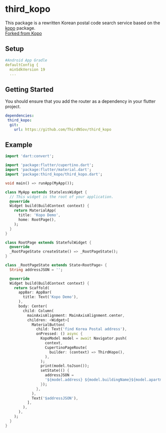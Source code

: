 # third_kopo
 
This package is a rewritten Korean postal code search service based on the [kopo](https://pub.dev/packages/kopo) package.  
[Forked from Kopo](https://github.com/ehowlsla/kopo)


## Setup
```yaml
#Android App Gradle
defaultConfig {
  minSdkVersion 19
  ...
```

## Getting Started

You should ensure that you add the router as a dependency in your flutter project.
```yaml
dependencies:
 third_kopo: 
  git:
    url: https://github.com/ThirdNSov/third_kopo
```

## Example

```dart
import 'dart:convert';

import 'package:flutter/cupertino.dart';
import 'package:flutter/material.dart';
import 'package:third_kopo/third_kopo.dart';

void main() => runApp(MyApp());

class MyApp extends StatelessWidget {
  // This widget is the root of your application.
  @override
  Widget build(BuildContext context) {
    return MaterialApp(
      title: 'Kopo Demo',
      home: RootPage(),
    );
  }
}

class RootPage extends StatefulWidget {
  @override
  _RootPageState createState() => _RootPageState();
}

class _RootPageState extends State<RootPage> {
  String addressJSON = '';

  @override
  Widget build(BuildContext context) {
    return Scaffold(
      appBar: AppBar(
        title: Text('Kopo Demo'),
      ),
      body: Center(
        child: Column(
          mainAxisAlignment: MainAxisAlignment.center,
          children: <Widget>[
            MaterialButton(
              child: Text('find Korea Postal address'),
              onPressed: () async {
                KopoModel model = await Navigator.push(
                  context,
                  CupertinoPageRoute(
                    builder: (context) => ThirdKopo(),
                  ),
                );
                print(model.toJson());
                setState(() {
                  addressJSON =
                  '${model.address} ${model.buildingName}${model.apartment == 'Y' ? '아파트' : ''} ${model.zonecode} ';
                });
              },
            ),
            Text('$addressJSON'),
          ],
        ),
      ),
    );
  }
}

```
